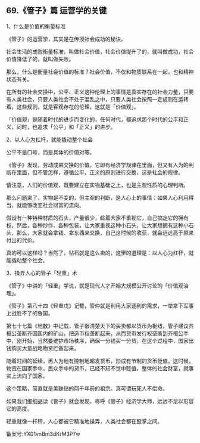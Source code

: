 ## 69.《管子》篇 运营学的关键
1、什么是价值的衡量标准


《管子》的运营学，其实是在传授社会成功的秘诀。


社会生活的成败衡量标准，叫做社会价值，社会价值提升了的，就叫做成功，社会价值降低了的，就叫做失败。


那么，什么是衡量社会价值的标准？社会价值，不仅和物质联系在一起，也和精神状态有关。


在所有的社会交换中，公平、正义这种伦理上的事情是真实存在的社会力量，只要有人类社会，只要人类社会不处于混乱之中，只要人类社会按照一定规则在运转着，这些规则，就是客观存在的伦理。这就是「价值观」。


「价值观」是随着时代的进步而变化的，任何时代，都追求那个时代的公平和正义，同时，也追求「公平」和「正义」的进步。


2、以人心为杠杆，就能撬动整个社会


公平不是口号，而是具体的价值对等。


《管子》发现，劳动成果交换的价值，它即有经济学规律在里面，但又有人为的判断在里面，但不管怎样，遵循公平、正义的原则进行交换，这是社会的规律。


请注意，人们的价值观，既要建立在实物基础之上，也是主观性质的心理判断。


那么问题来了，实物是不变的，但主观的判断，是人心上的事情；如果人心利用得当，就能够改变社会财富的流向。


假设有一种特种材质的石头，产量很少，趁着大家不重视它，自己搞定它的拥有权，然后，各种炒作、各种包装，让大家重视这种小石头，让大家想拥有这种小石头，那么，大家就会拿钱、拿东西来交换，自己这时候的收获，就会远远高于原来付出的代价。


真的可以这样吗？当然了，钻石就是这么卖的，这里的道理是：以人心为杠杆，就能撬动整个社会。


3、操弄人心的管子「轻重」术


《管子》中讲的「轻重」学说，就是现代人才开始大规模公开讨论的「价值观治理」。


《管子》第八十四《轻重戊》记载，管仲就是利用大家逐利的需求，一举拿下军事上战胜不了的鲁国。


第七十七篇《地数》中记载，管子很清楚天下的买卖都以货币为枢纽，管子建议齐桓公垄断齐国国内的矿山，把造币权垄断起来，从而货币发行权垄断到齐桓公手中，刚开始，当然要维护市场秩序，确保一分钱买一分货，在这个过程中，国家出钱购买大量战略物资贮备起来。


随着时间的延续，再人为地有控制地超发货币，形成有节制的货币贬值，这时候，物资在国家手中，民众手中的货币，已经不知不觉中贬值，整体的社会财富，就事实上流向了国家。


这个策略，简直就是美联储的两千年前的祖宗。真可谓玩死人不偿命。


如果我们细细品读《管子》就会发现，称呼《管子》经济学大师，远远不足以形容它的高度。


轻重就像一杆秤，人心都被它精准地操弄，人类社会都在股掌之间。


备案号:YX01vnBm3dKrM3P7w

